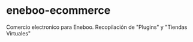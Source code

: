 eneboo-ecommerce
================

Comercio electronico para Eneboo. Recopilación de "Plugins" y "Tiendas Virtuales"
